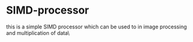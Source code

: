 # SIMD-processor

this is a simple SIMD processor which can be used to in image processing and multiplication of data\
